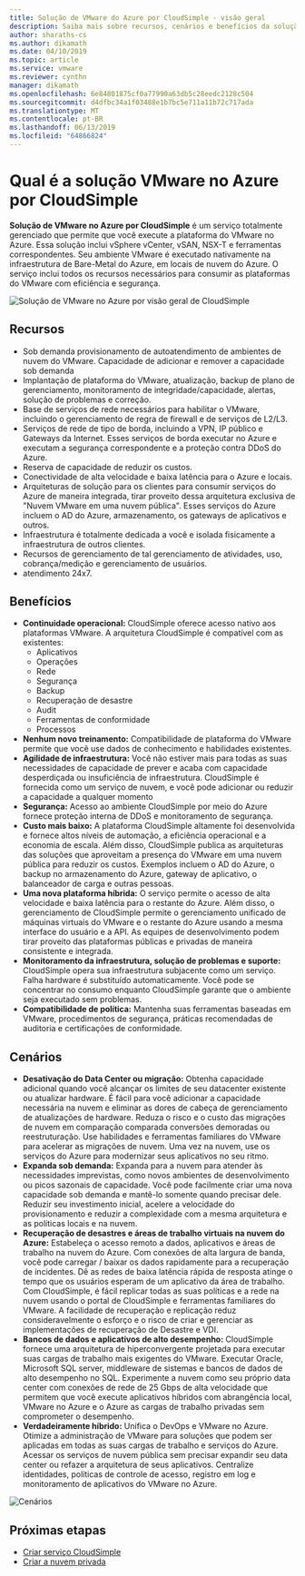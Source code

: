 ```yaml
---
title: Solução de VMware do Azure por CloudSimple - visão geral
description: Saiba mais sobre recursos, cenários e benefícios da solução da VMware no Azure pelo serviço CloudSimple.
author: sharaths-cs
ms.author: dikamath
ms.date: 04/10/2019
ms.topic: article
ms.service: vmware
ms.reviewer: cynthn
manager: dikamath
ms.openlocfilehash: 6e84801875cf0a77990a63db5c28eedc2128c504
ms.sourcegitcommit: d4dfbc34a1f03488e1b7bc5e711a11b72c717ada
ms.translationtype: MT
ms.contentlocale: pt-BR
ms.lasthandoff: 06/13/2019
ms.locfileid: "64866824"
---
```

# <a name="what-is-vmware-solution-on-azure-by-cloudsimple"></a>Qual é a solução VMware no Azure por CloudSimple

**Solução de VMware no Azure por CloudSimple** é um serviço totalmente gerenciado que permite que você execute a plataforma do VMware no Azure. Essa solução inclui vSphere vCenter, vSAN, NSX-T e ferramentas correspondentes.
Seu ambiente VMware é executado nativamente na infraestrutura de Bare-Metal do Azure, em locais de nuvem do Azure. O serviço inclui todos os recursos necessários para consumir as plataformas do VMware com eficiência e segurança.

![Solução de VMware no Azure por visão geral de CloudSimple](media/azure-vmware-solution-by-cloudsimple.png)

## <a name="features"></a>Recursos

* Sob demanda provisionamento de autoatendimento de ambientes de nuvem do VMware. Capacidade de adicionar e remover a capacidade sob demanda
* Implantação de plataforma do VMware, atualização, backup de plano de gerenciamento, monitoramento de integridade/capacidade, alertas, solução de problemas e correção.
* Base de serviços de rede necessários para habilitar o VMware, incluindo o gerenciamento de regra de firewall e de serviços de L2/L3.
* Serviços de rede de tipo de borda, incluindo a VPN, IP público e Gateways da Internet. Esses serviços de borda executar no Azure e executam a segurança correspondente e a proteção contra DDoS do Azure.
* Reserva de capacidade de reduzir os custos.
* Conectividade de alta velocidade e baixa latência para o Azure e locais.
* Arquiteturas de solução para os clientes para consumir serviços do Azure de maneira integrada, tirar proveito dessa arquitetura exclusiva de "Nuvem VMware em uma nuvem pública". Esses serviços do Azure incluem o AD do Azure, armazenamento, os gateways de aplicativos e outros.
* Infraestrutura é totalmente dedicada a você e isolada fisicamente a infraestrutura de outros clientes.
* Recursos de gerenciamento de tal gerenciamento de atividades, uso, cobrança/medição e gerenciamento de usuários.
* atendimento 24x7.

## <a name="benefits"></a>Benefícios

* **Continuidade operacional:** CloudSimple oferece acesso nativo aos plataformas VMware. A arquitetura CloudSimple é compatível com as existentes:
  * Aplicativos
  * Operações
  * Rede
  * Segurança
  * Backup
  * Recuperação de desastre
  * Audit
  * Ferramentas de conformidade
  * Processos
* **Nenhum novo treinamento:** Compatibilidade de plataforma do VMware permite que você use dados de conhecimento e habilidades existentes.
* **Agilidade de infraestrutura:** Você não estiver mais para todas as suas necessidades de capacidade de prever e acaba com capacidade desperdiçada ou insuficiência de infraestrutura. CloudSimple é fornecida como um serviço de nuvem, e você pode adicionar ou reduzir a capacidade a qualquer momento
* **Segurança:** Acesso ao ambiente CloudSimple por meio do Azure fornece proteção interna de DDoS e monitoramento de segurança.
* **Custo mais baixo:** A plataforma CloudSimple altamente foi desenvolvida e fornece altos níveis de automação, a eficiência operacional e a economia de escala. Além disso, CloudSimple publica as arquiteturas das soluções que aproveitam a presença do VMware em uma nuvem pública para reduzir os custos. Exemplos incluem o AD do Azure, o backup no armazenamento do Azure, gateway de aplicativo, o balanceador de carga e outras pessoas.
* **Uma nova plataforma híbrida:** O serviço permite o acesso de alta velocidade e baixa latência para o restante do Azure. Além disso, o gerenciamento de CloudSimple permite o gerenciamento unificado de máquinas virtuais do VMware e o restante do Azure usando a mesma interface do usuário e a API. As equipes de desenvolvimento podem tirar proveito das plataformas públicas e privadas de maneira consistente e integrada.
* **Monitoramento da infraestrutura, solução de problemas e suporte:** CloudSimple opera sua infraestrutura subjacente como um serviço. Falha hardware é substituído automaticamente. Você pode se concentrar no consumo enquanto CloudSimple garante que o ambiente seja executado sem problemas.
* **Compatibilidade de política:** Mantenha suas ferramentas baseadas em VMware, procedimentos de segurança, práticas recomendadas de auditoria e certificações de conformidade.

## <a name="scenarios"></a>Cenários

* **Desativação do Data Center ou migração:** Obtenha capacidade adicional quando você alcançar os limites de seu datacenter existente ou atualizar hardware. É fácil para você adicionar a capacidade necessária na nuvem e eliminar as dores de cabeça de gerenciamento de atualizações de hardware. Reduza o risco e o custo das migrações de nuvem em comparação comparada conversões demoradas ou reestruturação. Use habilidades e ferramentas familiares do VMware para acelerar as migrações de nuvem. Uma vez na nuvem, use os serviços do Azure para modernizar seus aplicativos no seu ritmo.
* **Expanda sob demanda:** Expanda para a nuvem para atender às necessidades imprevistas, como novos ambientes de desenvolvimento ou picos sazonais de capacidade. Você pode facilmente criar uma nova capacidade sob demanda e mantê-lo somente quando precisar dele. Reduzir seu investimento inicial, acelere a velocidade do provisionamento e reduzir a complexidade com a mesma arquitetura e as políticas locais e na nuvem.
* **Recuperação de desastres e áreas de trabalho virtuais na nuvem do Azure:** Estabeleça o acesso remoto a dados, aplicativos e áreas de trabalho na nuvem do Azure. Com conexões de alta largura de banda, você pode carregar / baixar os dados rapidamente para a recuperação de incidentes. Dê as redes de baixa latência rápida de resposta atinge o tempo que os usuários esperam de um aplicativo da área de trabalho. Com CloudSimple, é fácil replicar todas as suas políticas e a rede na nuvem usando o portal de CloudSimple e ferramentas familiares do VMware. A facilidade de recuperação e replicação reduz consideravelmente o esforço e o risco de criar e gerenciar as implementações de recuperação de Desastre e VDI.
* **Bancos de dados e aplicativos de alto desempenho:** CloudSimple fornece uma arquitetura de hiperconvergente projetada para executar suas cargas de trabalho mais exigentes do VMware. Executar Oracle, Microsoft SQL server, middleware de sistemas e bancos de dados de alto desempenho no SQL. Experimente a nuvem como seu próprio data center com conexões de rede de 25 Gbps de alta velocidade que permitem que você execute aplicativos híbridos com abrangência local, VMware no Azure e o Azure as cargas de trabalho privadas sem comprometer o desempenho.
* **Verdadeiramente híbrido:** Unifica o DevOps e VMware no Azure. Otimize a administração de VMware para soluções que podem ser aplicadas em todas as suas cargas de trabalho e serviços do Azure. Acessar os serviços de nuvem pública sem precisar expandir seu data center ou refazer a arquitetura de seus aplicativos. Centralize identidades, políticas de controle de acesso, registro em log e monitoramento de aplicativos do VMware no Azure.

![Cenários](media/cloudsimple-scenarios.png)

## <a name="next-steps"></a>Próximas etapas

* [Criar serviço CloudSimple](quickstart-create-cloudsimple-service.md)
* [Criar a nuvem privada](quickstart-create-private-cloud.md)